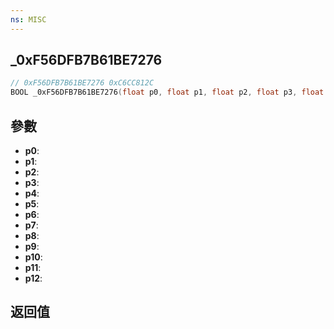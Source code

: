 ```yaml
---
ns: MISC
---
```

## _0xF56DFB7B61BE7276

```c
// 0xF56DFB7B61BE7276 0xC6CC812C
BOOL _0xF56DFB7B61BE7276(float p0, float p1, float p2, float p3, float p4, float p5, float p6, float p7, float p8, float p9, float p10, float p11, float* p12);
```


## 參數
* **p0**: 
* **p1**: 
* **p2**: 
* **p3**: 
* **p4**: 
* **p5**: 
* **p6**: 
* **p7**: 
* **p8**: 
* **p9**: 
* **p10**: 
* **p11**: 
* **p12**: 

## 返回值
